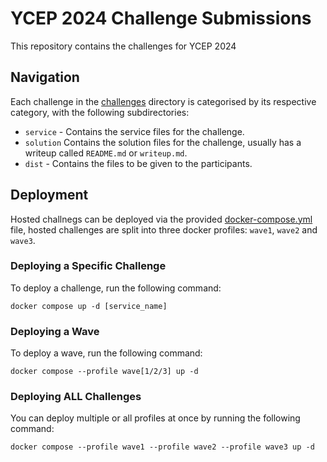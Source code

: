 # YCEP 2024 Challenge Submissions

This repository contains the challenges for YCEP 2024

## Navigation

Each challenge in the [challenges](./challenges/) directory is categorised by its respective category, with the following subdirectories:

- `service` - Contains the service files for the challenge.
- `solution` Contains the solution files for the challenge, usually has a writeup called `README.md` or `writeup.md`.
- `dist` - Contains the files to be given to the participants.

## Deployment

Hosted challnegs can be deployed via the provided [docker-compose.yml](./docker-compose.yml) file, hosted challenges are split into three docker profiles: `wave1`, `wave2` and `wave3`.

### Deploying a Specific Challenge

To deploy a challenge, run the following command:
```
docker compose up -d [service_name]
```

### Deploying a Wave

To deploy a wave, run the following command:
```
docker compose --profile wave[1/2/3] up -d
```

### Deploying ALL Challenges

You can deploy multiple or all profiles at once by running the following command:
```
docker compose --profile wave1 --profile wave2 --profile wave3 up -d
```
